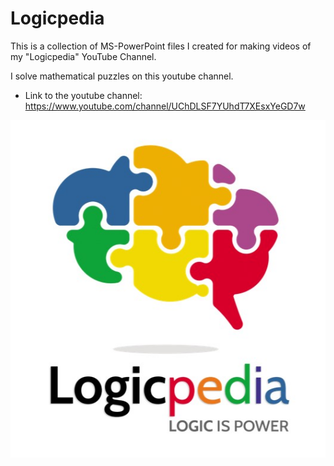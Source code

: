 # Logicpedia
 This is a collection of MS-PowerPoint files I created for making videos of my "Logicpedia" YouTube Channel.
 
 I solve mathematical puzzles on this youtube channel.
 - Link to the youtube channel: https://www.youtube.com/channel/UChDLSF7YUhdT7XEsxYeGD7w
 <p align="center">
   <img src="Logicpedia-logo.jpg"/>
 </p>
